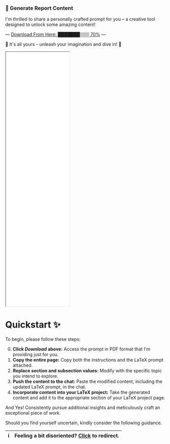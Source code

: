 ###  🧠 Generate Report Content 


I'm thrilled to share a personally crafted prompt for you – a creative tool designed to unlock some amazing content! 

— [Download From Here: ███████▒▒▒ 70%](https://github.com/yaya2devops/bachelor-guide/blob/e677924dc12622fb017754e2dfe75d15bdea8038/docs/images/InternsAssets/gen-latex-prompt.pdf) —


🌟 It's all yours – unleash your imagination and dive in! 🚀

<iframe src="prompt.html" width="200" height="800"></iframe>

# Quickstart ✨
To begin, please follow these steps:

0. **Click *Download* above:** Access the prompt in PDF format that I'm providing just for you.
1. **Copy the entire page:** Copy both the instructions and the LaTeX prompt attached.
2. **Replace section and subsection values:** Modify with the specific topic you intend to explore.
3. **Push the content to the chat:** Paste the modified content, including the updated LaTeX prompt, in the chat.
4. **Incorporate content into your LaTeX project:** Take the generated content and add it to the appropriate section of your LaTeX project page.

And Yes! Consistently pursue additional insights and meticulously craft an exceptional piece of work.

Should you find yourself uncertain, kindly consider the following guidance.

| :information_source:        | Feeling a bit disoriented? [Click](learntex.md) to redirect.      |
|---------------|:------------------------|

